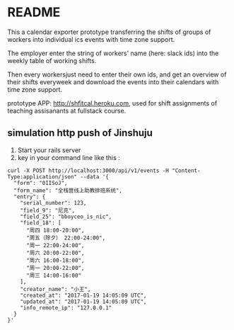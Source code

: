# README
This a  calendar exporter prototype transferring the shifts of groups of workers into individual ics events with time zone support.

The employer enter the string of workers' name (here: slack ids) into the weekly table of working shifts.

Then every workersjust need to enter their own ids, and get an overview of their shifts everyweek and download the events into their calendars with time zone support.


prototype APP: http://shfitcal.heroku.com, used for shift assignments of teaching assisanants at fullstack course.


## simulation http push of Jinshuju

1. Start your rails server
2. key in your command line like this :

```
curl -X POST http://localhost:3000/api/v1/events -H "Content-Type:application/json" --data '{
  "form": "0IISoJ",
  "form_name": "全栈营线上助教排班系统",
  "entry": {
    "serial_number": 123,
    "field_9": "尼克",
    "field_25": "bboyceo_is_nic",
    "field_18": [
      "周四 18:00-20:00",
      "周五（除夕） 22:00-24:00",
      "周一 22:00-24:00",
      "周六 20:00-22:00",
      "周六 16:00-18:00",
      "周一 20:00-22:00",
      "周三 14:00-16:00"
    ],
    "creator_name": "小王",
    "created_at": "2017-01-19 14:05:09 UTC",
    "updated_at": "2017-01-19 14:05:09 UTC",
    "info_remote_ip": "127.0.0.1"
  }
}'
```
